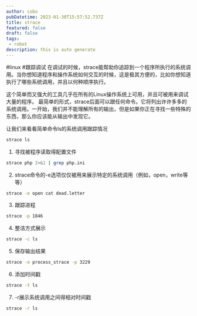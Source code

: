 ```yaml
---
author: cobo
pubDatetime: 2023-01-30T15:57:52.737Z
title: strace
featured: false
draft: false
tags:
 - robot
description: this is auto generate
---
```

#linux #跟踪调试
在调试的时候，strace能帮助你追踪到一个程序所执行的系统调用。当你想知道程序和操作系统如何交互的时候，这是极其方便的，比如你想知道执行了哪些系统调用，并且以何种顺序执行。

这个简单而又强大的工具几乎在所有的Linux操作系统上可用，并且可被用来调试大量的程序。
最简单的形式，strace后面可以跟任何命令。它将列出许许多多的系统调用。一开始，我们并不能理解所有的输出，但是如果你正在寻找一些特殊的东西，那么你应该能从输出中发现它。

让我们来看看简单命令ls的系统调用跟踪情况
```sh
strace ls
```

1. 寻找被程序读取得配置文件
```sh
strace php 2>&1 | grep php.ini
```
2. strace命令的-e选项仅仅被用来展示特定的系统调用（例如，open，write等等）
```sh
strace -e open cat dead.letter
```

3. 跟踪进程
```sh
strace -p 1846
```

4. 整洁方式展示
```sh
strace -c ls
```

5. 保存输出结果
```sh
strace -o process_strace -p 3229
```

6. 添加时间戳
```sh
strace -t ls
```
7. -r展示系统调用之间得相对时间戳
```sh
strace -r ls
```